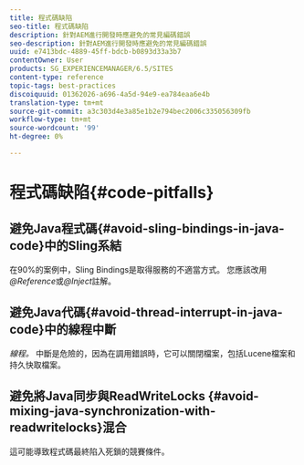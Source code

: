 ```yaml
---
title: 程式碼缺陷
seo-title: 程式碼缺陷
description: 針對AEM進行開發時應避免的常見編碼錯誤
seo-description: 針對AEM進行開發時應避免的常見編碼錯誤
uuid: e7413bdc-4889-45ff-bdcb-b0893d33a3b7
contentOwner: User
products: SG_EXPERIENCEMANAGER/6.5/SITES
content-type: reference
topic-tags: best-practices
discoiquuid: 01362026-a696-4a5d-94e9-ea784eaa6e4b
translation-type: tm+mt
source-git-commit: a3c303d4e3a85e1b2e794bec2006c335056309fb
workflow-type: tm+mt
source-wordcount: '99'
ht-degree: 0%

---
```



# 程式碼缺陷{#code-pitfalls}

## 避免Java程式碼{#avoid-sling-bindings-in-java-code}中的Sling系結

在90%的案例中，Sling Bindings是取得服務的不適當方式。 您應該改用&#x200B;*@Reference*&#x200B;或&#x200B;*@Inject*&#x200B;註解。

## 避免Java代碼{#avoid-thread-interrupt-in-java-code}中的線程中斷

*線程。* 中斷是危險的，因為在調用錯誤時，它可以關閉檔案，包括Lucene檔案和持久快取檔案。

## 避免將Java同步與ReadWriteLocks {#avoid-mixing-java-synchronization-with-readwritelocks}混合

這可能導致程式碼最終陷入死鎖的競賽條件。
